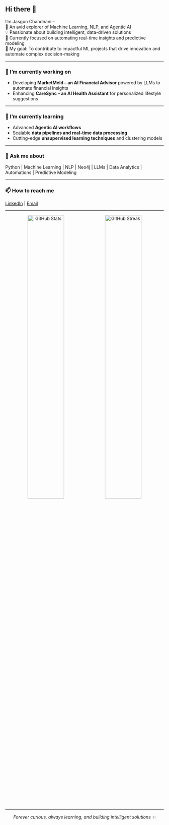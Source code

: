 ## Hi there 👋

I’m Jasgun Chandnani –  
🌱 An avid explorer of Machine Learning, NLP, and Agentic AI  
💡 Passionate about building intelligent, data-driven solutions  
🚀 Currently focused on automating real-time insights and predictive modeling  
🎯 My goal: To contribute to impactful ML projects that drive innovation and automate complex decision-making

---

### 🔭 I’m currently working on
- Developing **MarketMeld – an AI Financial Advisor** powered by LLMs to automate financial insights  
- Enhancing **CareSync – an AI Health Assistant** for personalized lifestyle suggestions

---

### 🌱 I’m currently learning
- Advanced **Agentic AI workflows**  
- Scalable **data pipelines and real-time data processing**  
- Cutting-edge **unsupervised learning techniques** and clustering models

---

### 💬 Ask me about
Python | Machine Learning | NLP | Neo4j | LLMs | Data Analytics | Automations | Predictive Modeling

---

### 📫 How to reach me
[LinkedIn](https://www.linkedin.com/in/jasgunchandnani) | [Email](mailto:jasgunchandnani20@gmail.com)

---

<p align="center">
  <img src="https://github-readme-stats.vercel.app/api?username=jasgunchandnani&show_icons=true&hide_title=true&count_private=true&hide=prs" alt="GitHub Stats" width="48%" />
  <img src="https://github-readme-streak-stats.herokuapp.com/?user=jasgunchandnani" alt="GitHub Streak" width="48%" />
</p>

---

<p align="center">
  <i>Forever curious, always learning, and building intelligent solutions ✨</i>
</p>

